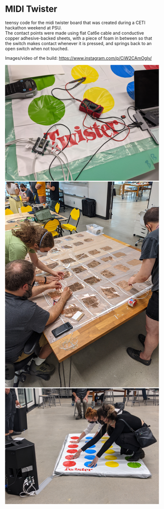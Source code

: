 # MIDI Twister
 teensy code for the midi twister board that was created during a CETI hackathon weekend at PSU.  
The contact points were made using flat Cat6e cable and conductive copper adhesive-backed sheets, with a piece of foam in between so that the switch makes contact whenever it is pressed, and springs back to an open switch when not touched. 

Images/video of the build: https://www.instagram.com/p/CiW2CAmOglv/

![teensy controller shown](https://github.com/Drc3p0/MIDI-Twister/blob/main/twister%20controller.jpg)
![twister board with internal contact points shown](https://github.com/Drc3p0/MIDI-Twister/blob/main/twister%20board%20with%20internals%20shown.jpg)
![twister board in use](https://github.com/Drc3p0/MIDI-Twister/blob/main/twister%20board%20in%20use.jpg)

